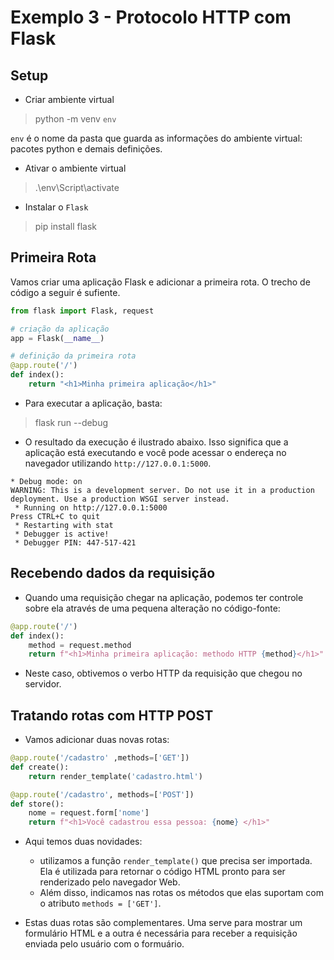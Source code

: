 # Exemplo 3 - Protocolo HTTP com Flask

## Setup

- Criar ambiente virtual

> python -m venv `env`

`env` é o nome da pasta que guarda as informações do ambiente virtual: pacotes python e demais definições.

- Ativar o ambiente virtual

> .\env\Script\activate

- Instalar o `Flask`

> pip install flask

## Primeira Rota

Vamos criar uma aplicação Flask e adicionar a primeira rota. O trecho de código a seguir é sufiente.

```python
from flask import Flask, request

# criação da aplicação
app = Flask(__name__)

# definição da primeira rota
@app.route('/')
def index():
    return "<h1>Minha primeira aplicação</h1>"
```

- Para executar a aplicação, basta:

> flask run --debug


- O resultado da execução é ilustrado abaixo. Isso significa que a aplicação está executando e você pode acessar o endereça no navegador utilizando `http://127.0.0.1:5000`.

```console
* Debug mode: on
WARNING: This is a development server. Do not use it in a production deployment. Use a production WSGI server instead.
 * Running on http://127.0.0.1:5000
Press CTRL+C to quit
 * Restarting with stat
 * Debugger is active!
 * Debugger PIN: 447-517-421
```

## Recebendo dados da requisição

- Quando uma requisição chegar na aplicação, podemos ter controle sobre ela através de uma pequena alteração no código-fonte:

```python
@app.route('/')
def index():
    method = request.method
    return f"<h1>Minha primeira aplicação: methodo HTTP {method}</h1>"
```

- Neste caso, obtivemos o verbo HTTP da requisição que chegou no servidor.


## Tratando rotas com HTTP POST

- Vamos adicionar duas novas rotas:

```python
@app.route('/cadastro' ,methods=['GET'])
def create():
    return render_template('cadastro.html')

@app.route('/cadastro', methods=['POST'])
def store():
    nome = request.form['nome']    
    return f"<h1>Você cadastrou essa pessoa: {nome} </h1>"
```

- Aqui temos duas novidades: 
  - utilizamos a função `render_template()` que precisa ser importada. Ela é utilizada para retornar o código HTML pronto para ser renderizado pelo navegador Web.
  - Além disso, indicamos nas rotas os métodos que elas suportam com o atributo `methods = ['GET']`.

- Estas duas rotas são complementares. Uma serve para mostrar um formulário HTML e a outra é necessária para receber a requisição enviada pelo usuário com o formuário.